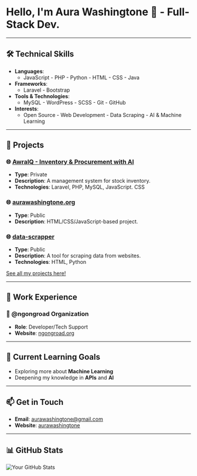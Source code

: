 # Hello, I'm Aura Washingtone 👋 - Full-Stack Dev.
---
## 🛠️ Technical Skills
- **Languages**: 
  - JavaScript - PHP - Python - HTML - CSS - Java
- **Frameworks**:
  - Laravel - Bootstrap
- **Tools & Technologies**:
  - MySQL - WordPress - SCSS - Git - GitHub
- **Interests**: 
  - Open Source - Web Development - Data Scraping - AI & Machine Learning

---
## 🚀 Projects
### 🌐 [AwraIQ - Inventory & Procurement with AI](https://washingtone.techmates.team/register)
- **Type**: Private
- **Description**: A management system for stock inventory.
- **Technologies**: Laravel, PHP, MySQL, JavaScript. CSS

### 🌐 [aurawashingtone.org](https://washingtoneaura.github.io/aura/)
- **Type**: Public
- **Description**: HTML/CSS/JavaScript-based project.

### 🌐 [data-scrapper](https://github.com/yourusername/data-scrapper)
- **Type**: Public
- **Description**: A tool for scraping data from websites.
- **Technologies**: HTML, Python

[See all my projects here!](https://github.com/washingtoneaura?tab=repositories)

---
## 💼 Work Experience
### 🏢 @ngongroad Organization
- **Role**: Developer/Tech Support
- **Website**: [ngongroad.org](http://ngongroad.org)
  
---
## 🌱 Current Learning Goals
- Exploring more about **Machine Learning**
- Deepening my knowledge in **APIs** and **AI**
  
---
## 📫 Get in Touch
- **Email**: [aurawashingtone@gmail.com](mailto:aurawashingtone@gmail.com)
- **Website**: [aurawashingtone](https://washingtoneaura.github.io/aura/)

---
## 📊 GitHub Stats
![Your GitHub Stats](https://github-readme-stats.vercel.app/api?username=washingtoneaura&show_icons=true&theme=radical)



<!--
**washingtoneaura/washingtoneaura** is a ✨ _special_ ✨ repository because its `README.md` (this file) appears on your GitHub profile.

Here are some ideas to get you started:

- 🔭 I’m currently working on ...
- 🌱 I’m currently learning ...
- 👯 I’m looking to collaborate on ...
- 🤔 I’m looking for help with ...
- 💬 Ask me about ...
- 📫 How to reach me: ...
- 😄 Pronouns: ...
- ⚡ Fun fact: ...
-->
